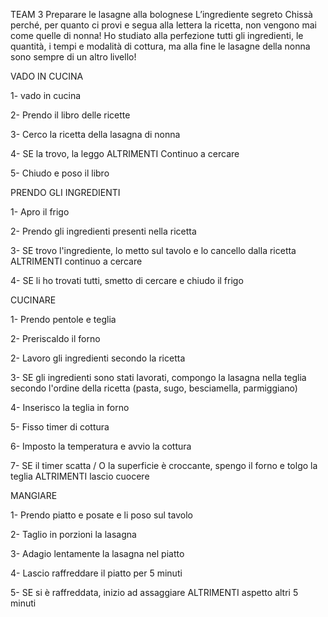 TEAM 3
Preparare le lasagne alla bolognese
L’ingrediente segreto
Chissà perché, per quanto
ci provi e segua alla lettera la ricetta, non vengono mai come quelle di
nonna! Ho studiato alla perfezione tutti gli ingredienti, le quantità, i
tempi e modalità di cottura, ma alla fine le lasagne della nonna sono sempre
di un altro livello!


VADO IN CUCINA

1- vado in cucina

2- Prendo il libro delle ricette

3- Cerco la ricetta della lasagna di nonna

4- SE la trovo, la leggo
   ALTRIMENTI Continuo a cercare

5- Chiudo e poso il libro 

PRENDO GLI INGREDIENTI

1- Apro il frigo

2- Prendo gli ingredienti presenti nella ricetta

3- SE trovo l'ingrediente, lo metto sul tavolo e lo cancello dalla ricetta
   ALTRIMENTI continuo a cercare

4- SE li ho trovati tutti, smetto di cercare e chiudo il frigo

CUCINARE

1- Prendo pentole e teglia

2- Preriscaldo il forno

2- Lavoro gli ingredienti secondo la ricetta

3- SE gli ingredienti sono stati lavorati, compongo la lasagna nella teglia secondo l'ordine della ricetta (pasta, sugo, besciamella, parmiggiano)

4- Inserisco la teglia in forno

5- Fisso timer di cottura

6- Imposto la temperatura e avvio la cottura

7- SE il timer scatta / O la superficie è croccante, spengo il forno e tolgo la teglia
   ALTRIMENTI lascio cuocere

MANGIARE

1- Prendo piatto e posate e li poso sul tavolo

2- Taglio in porzioni la lasagna

3- Adagio lentamente la lasagna nel piatto

4- Lascio raffreddare il piatto per 5 minuti

5- SE si è raffreddata, inizio ad assaggiare
   ALTRIMENTI aspetto altri 5 minuti